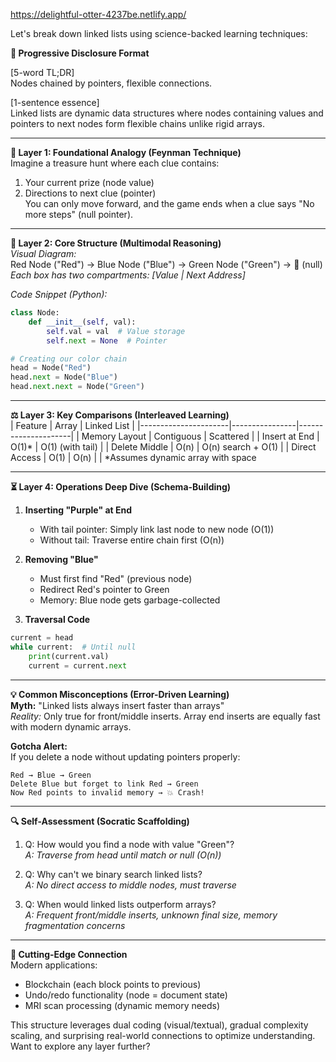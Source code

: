 
https://delightful-otter-4237be.netlify.app/

Let's break down linked lists using science-backed learning techniques:

**🧠 Progressive Disclosure Format**

[5-word TL;DR]  
Nodes chained by pointers, flexible connections.

[1-sentence essence]  
Linked lists are dynamic data structures where nodes containing values and pointers to next nodes form flexible chains unlike rigid arrays.

---

**🚂 Layer 1: Foundational Analogy (Feynman Technique)**  
Imagine a treasure hunt where each clue contains:
1. Your current prize (node value)
2. Directions to next clue (pointer)  
You can only move forward, and the game ends when a clue says "No more steps" (null pointer).

---

**🔗 Layer 2: Core Structure (Multimodal Reasoning)**  
*Visual Diagram:*  
Red Node ("Red") → Blue Node ("Blue") → Green Node ("Green") → 🚫 (null)  
*Each box has two compartments: [Value | Next Address]*

*Code Snippet (Python):*
```python
class Node:
    def __init__(self, val):
        self.val = val  # Value storage
        self.next = None  # Pointer

# Creating our color chain
head = Node("Red")
head.next = Node("Blue")
head.next.next = Node("Green")
```

---

**⚖️ Layer 3: Key Comparisons (Interleaved Learning)**  
| Feature              | Array          | Linked List         |
|----------------------|----------------|---------------------|
| Memory Layout        | Contiguous     | Scattered           |
| Insert at End        | O(1)*          | O(1) (with tail)    |
| Delete Middle        | O(n)           | O(n) search + O(1)  |
| Direct Access        | O(1)           | O(n)                |
| *Assumes dynamic array with space

---

**⏳ Layer 4: Operations Deep Dive (Schema-Building)**  
1. **Inserting "Purple" at End**  
   - With tail pointer: Simply link last node to new node (O(1))
   - Without tail: Traverse entire chain first (O(n))

2. **Removing "Blue"**  
   - Must first find "Red" (previous node)
   - Redirect Red's pointer to Green
   - Memory: Blue node gets garbage-collected

3. **Traversal Code**  
```python
current = head
while current:  # Until null
    print(current.val)
    current = current.next
```

---

**💡 Common Misconceptions (Error-Driven Learning)**  
**Myth:** "Linked lists always insert faster than arrays"  
*Reality:* Only true for front/middle inserts. Array end inserts are equally fast with modern dynamic arrays.

**Gotcha Alert:**  
If you delete a node without updating pointers properly:
``` 
Red → Blue → Green  
Delete Blue but forget to link Red → Green  
Now Red points to invalid memory → 💥 Crash!
```

---

**🔍 Self-Assessment (Socratic Scaffolding)**  
1. Q: How would you find a node with value "Green"?  
   *A: Traverse from head until match or null (O(n))*

2. Q: Why can't we binary search linked lists?  
   *A: No direct access to middle nodes, must traverse*

3. Q: When would linked lists outperform arrays?  
   *A: Frequent front/middle inserts, unknown final size, memory fragmentation concerns*

---

**🚀 Cutting-Edge Connection**  
Modern applications:  
- Blockchain (each block points to previous)  
- Undo/redo functionality (node = document state)  
- MRI scan processing (dynamic memory needs)

This structure leverages dual coding (visual/textual), gradual complexity scaling, and surprising real-world connections to optimize understanding. Want to explore any layer further?
